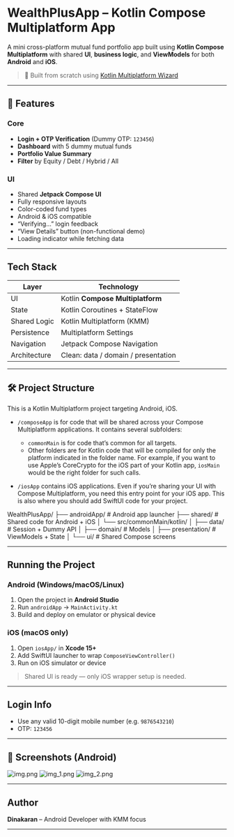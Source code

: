 #  WealthPlusApp – Kotlin Compose Multiplatform App

A mini cross-platform mutual fund portfolio app built using **Kotlin Compose Multiplatform** with shared **UI**, **business logic**, and **ViewModels** for both **Android** and **iOS**.

> 🔗 Built from scratch using [Kotlin Multiplatform Wizard](https://kmp.jetbrains.com/?android=true&ios=true&iosui=compose&includeTests=true)

---

## 📱 Features

### Core
-  **Login + OTP Verification** (Dummy OTP: `123456`)
-  **Dashboard** with 5 dummy mutual funds
-  **Portfolio Value Summary**
-  **Filter** by Equity / Debt / Hybrid / All

###  UI
- Shared **Jetpack Compose UI**
- Fully responsive layouts
- Color-coded fund types
- Android & iOS compatible
- “Verifying...” login feedback
- “View Details” button (non-functional demo)
- Loading indicator while fetching data

---

##  Tech Stack

| Layer        | Technology                         |
|--------------|-------------------------------------|
| UI           | Kotlin **Compose Multiplatform**    |
| State        | Kotlin Coroutines + StateFlow       |
| Shared Logic | Kotlin Multiplatform (KMM)          |
| Persistence  | Multiplatform Settings              |
| Navigation   | Jetpack Compose Navigation          |
| Architecture | Clean: data / domain / presentation |

---

## 🛠 Project Structure

This is a Kotlin Multiplatform project targeting Android, iOS.

* `/composeApp` is for code that will be shared across your Compose Multiplatform applications.
  It contains several subfolders:
  - `commonMain` is for code that’s common for all targets.
  - Other folders are for Kotlin code that will be compiled for only the platform indicated in the folder name.
    For example, if you want to use Apple’s CoreCrypto for the iOS part of your Kotlin app,
    `iosMain` would be the right folder for such calls.

* `/iosApp` contains iOS applications. Even if you’re sharing your UI with Compose Multiplatform,
  you need this entry point for your iOS app. This is also where you should add SwiftUI code for your project.

WealthPlusApp/
├── androidApp/ # Android app launcher
├── shared/ # Shared code for Android + iOS
│ └── src/commonMain/kotlin/
│ ├── data/ # Session + Dummy API
│ ├── domain/ # Models
│ ├── presentation/ # ViewModels + State
│ └── ui/ # Shared Compose screens


---

##  Running the Project

###  Android (Windows/macOS/Linux)

1. Open the project in **Android Studio**
2. Run `androidApp` → `MainActivity.kt`
3. Build and deploy on emulator or physical device

###  iOS (macOS only)

1. Open `iosApp/` in **Xcode 15+**
2. Add SwiftUI launcher to wrap `ComposeViewController()`
3. Run on iOS simulator or device

>  Shared UI is ready — only iOS wrapper setup is needed.

---

##  Login Info

- Use any valid 10-digit mobile number (e.g. `9876543210`)
- OTP: `123456`

---

## 📸 Screenshots (Android)

![img.png](img.png)
![img_1.png](img_1.png)
![img_2.png](img_2.png)


---

##  Author

**Dinakaran** – Android Developer with KMM focus

---